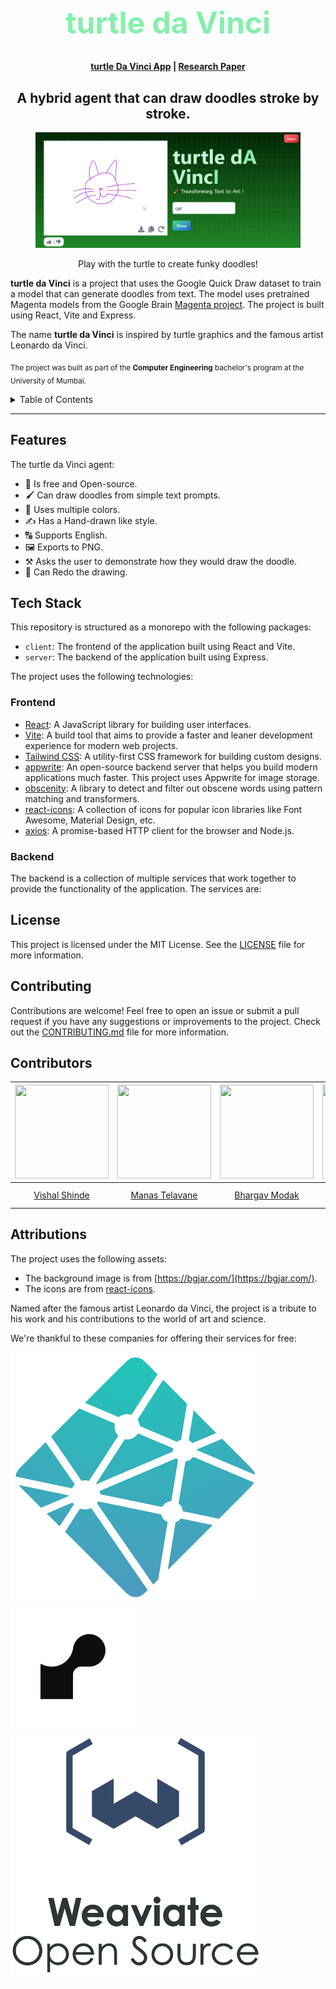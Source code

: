 <h1 align="center" style="font-size: 3rem; color: #86efac;">
  turtle da Vinci
</h1>

<h4 align="center">
  <a href="https://text-to-doodle-fe.netlify.app/">turtle Da Vinci App</a> |
  <a href="https://doi.org/gtrstx">Research Paper</a>
</h4>

<div align="center">
  <h2>
    A hybrid agent that can draw doodles stroke by stroke.
  </h2>
</div>

<div align="center">
  <figure>
    <a href="https://text-to-doodle-fe.netlify.app/" target="_blank" rel="noopener">
      <img src="./.github/assets/image.png" alt="Product showcase" />
    </a>
    <figcaption>
      <p align="center">
        Play with the turtle to create funky doodles!
      </p>
    </figcaption>
  </figure>
</div>

**turtle da Vinci** is a project that uses the Google Quick Draw dataset to train a model that can generate doodles from text. The model uses pretrained Magenta models from the Google Brain [Magenta project](https://github.com/magenta/magenta). The project is built using React, Vite and Express.

The name **turtle da Vinci** is inspired by turtle graphics and the famous artist Leonardo da Vinci.

<sub>The project was built as part of the **Computer Engineering** bachelor's program at the University of Mumbai.</sub>

<details>
  <summary>Table of Contents</summary>

- [Features](#features)
- [Tech Stack](#tech-stack)
  - [Frontend](#frontend)
  - [Backend](#backend)
- [License](#license)
- [Contributing](#contributing)
- [Contributors](#contributors)
- [Attributions](#attributions)
</details>

---

## Features

The turtle da Vinci agent:

- 💯&nbsp;Is free and Open-source.
- 🖌️&nbsp;Can draw doodles from simple text prompts.
- 🎨&nbsp;Uses multiple colors.
- ✍️&nbsp;Has a Hand-drawn like style.
- 🔠&nbsp;Supports English.
- 🖼️&nbsp;Exports to PNG.
- ⚒️&nbsp;Asks the user to demonstrate how they would draw the doodle.
- 🔁&nbsp;Can Redo the drawing.

## Tech Stack

This repository is structured as a monorepo with the following packages:

- `client`: The frontend of the application built using React and Vite.
- `server`: The backend of the application built using Express.

The project uses the following technologies:

### Frontend

- [React](https://reactjs.org/): A JavaScript library for building user interfaces.
- [Vite](https://vitejs.dev/): A build tool that aims to provide a faster and leaner development experience for modern web projects.
- [Tailwind CSS](https://tailwindcss.com/): A utility-first CSS framework for building custom designs.
- [appwrite](https://appwrite.io/): An open-source backend server that helps you build modern applications much faster. This project uses Appwrite for image storage.
- [obscenity](https://www.npmjs.com/package/obscenity): A library to detect and filter out obscene words using pattern matching and transformers.
- [react-icons](https://react-icons.github.io/react-icons/): A collection of icons for popular icon libraries like Font Awesome, Material Design, etc.
- [axios](https://axios-http.com/): A promise-based HTTP client for the browser and Node.js.

### Backend

The backend is a collection of multiple services that work together to provide the functionality of the application. The services are:




## License

This project is licensed under the MIT License. See the [LICENSE](./LICENSE) file for more information.

## Contributing

Contributions are welcome! Feel free to open an issue or submit a pull request if you have any suggestions or improvements to the project. Check out the [CONTRIBUTING.md](./CONTRIBUTING.md) file for more information.

## Contributors

| <img src="https://github.com/vishal-codes.png?size=150" width="150" height="150"> | <img src="https://github.com/manastelavane.png?size=150" width="150" height="150"> | <img src="https://github.com/bhargavmodak.png?size=150" width="150" height="150"> | <img src="https://github.com/shantanup06.png?size=150" width="150" height="150"> |
| :-------------------------------------------------------------------------------: | :--------------------------------------------------------------------------------: | :-------------------------------------------------------------------------------: | :------------------------------------------------------------------------------: |
|                 [Vishal Shinde](https://github.com/vishal-codes)                  |                 [Manas Telavane](https://github.com/manastelavane)                 |                [Bhargav Modak](https://github.com/TheBrahmnicBoy)                 |             [Shantanu Parameswaran](https://github.com/shantanup06)              |

## Attributions

The project uses the following assets:
- The background image is from [https://bgjar.com/](https://bgjar.com/).
- The icons are from [react-icons](https://react-icons.github.io/react-icons/).

Named after the famous artist Leonardo da Vinci, the project is a tribute to his work and his contributions to the world of art and science.

We're thankful to these companies for offering their services for free:

[![Netlify](./.github/assets/netlify.svg)](https://netlify.com) [![Render](./.github/assets/render.png)](https://render.com) [![Weaviate](./.github/assets/weaviate.svg)](https://weaviate.com)